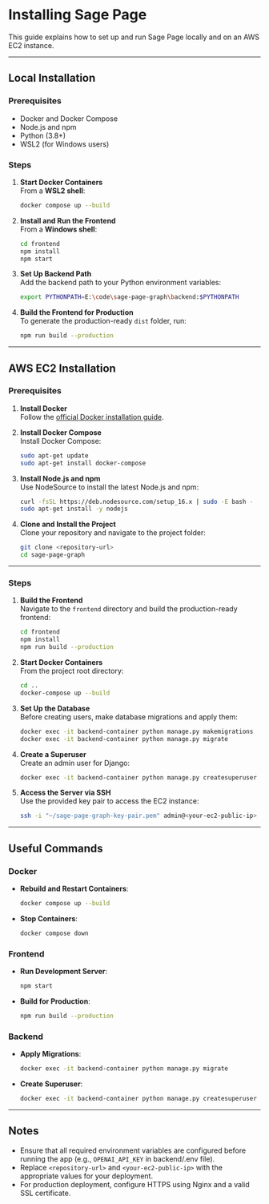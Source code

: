 # **Installing Sage Page**

This guide explains how to set up and run Sage Page locally and on an AWS EC2 instance.

---

## **Local Installation**

### **Prerequisites**
- Docker and Docker Compose
- Node.js and npm
- Python (3.8+)
- WSL2 (for Windows users)

### **Steps**
1. **Start Docker Containers**  
   From a **WSL2 shell**:
   ```bash
   docker compose up --build
   ```

2. **Install and Run the Frontend**  
   From a **Windows shell**:
   ```bash
   cd frontend
   npm install
   npm start
   ```

3. **Set Up Backend Path**  
   Add the backend path to your Python environment variables:
   ```bash
   export PYTHONPATH=E:\code\sage-page-graph\backend:$PYTHONPATH
   ```

4. **Build the Frontend for Production**  
   To generate the production-ready `dist` folder, run:
   ```bash
   npm run build --production
   ```

---

## **AWS EC2 Installation**

### **Prerequisites**
1. **Install Docker**  
   Follow the [official Docker installation guide](https://docs.docker.com/engine/install/).
   
2. **Install Docker Compose**  
   Install Docker Compose:
   ```bash
   sudo apt-get update
   sudo apt-get install docker-compose
   ```

3. **Install Node.js and npm**  
   Use NodeSource to install the latest Node.js and npm:
   ```bash
   curl -fsSL https://deb.nodesource.com/setup_16.x | sudo -E bash -
   sudo apt-get install -y nodejs
   ```

4. **Clone and Install the Project**  
   Clone your repository and navigate to the project folder:
   ```bash
   git clone <repository-url>
   cd sage-page-graph
   ```

---

### **Steps**
1. **Build the Frontend**  
   Navigate to the `frontend` directory and build the production-ready frontend:
   ```bash
   cd frontend
   npm install
   npm run build --production
   ```

2. **Start Docker Containers**  
   From the project root directory:
   ```bash
   cd ..
   docker-compose up --build
   ```

3. **Set Up the Database**  
   Before creating users, make database migrations and apply them:
   ```bash
   docker exec -it backend-container python manage.py makemigrations
   docker exec -it backend-container python manage.py migrate
   ```

4. **Create a Superuser**  
   Create an admin user for Django:
   ```bash
   docker exec -it backend-container python manage.py createsuperuser
   ```

5. **Access the Server via SSH**  
   Use the provided key pair to access the EC2 instance:
   ```bash
   ssh -i "~/sage-page-graph-key-pair.pem" admin@<your-ec2-public-ip>
   ```

---

## **Useful Commands**

### **Docker**
- **Rebuild and Restart Containers**:
  ```bash
  docker compose up --build
  ```

- **Stop Containers**:
  ```bash
  docker compose down
  ```

### **Frontend**
- **Run Development Server**:
  ```bash
  npm start
  ```

- **Build for Production**:
  ```bash
  npm run build --production
  ```

### **Backend**
- **Apply Migrations**:
  ```bash
  docker exec -it backend-container python manage.py migrate
  ```

- **Create Superuser**:
  ```bash
  docker exec -it backend-container python manage.py createsuperuser
  ```

---

## **Notes**
- Ensure that all required environment variables are configured before running the app (e.g., `OPENAI_API_KEY` in backend/.env file).
- Replace `<repository-url>` and `<your-ec2-public-ip>` with the appropriate values for your deployment.
- For production deployment, configure HTTPS using Nginx and a valid SSL certificate.
